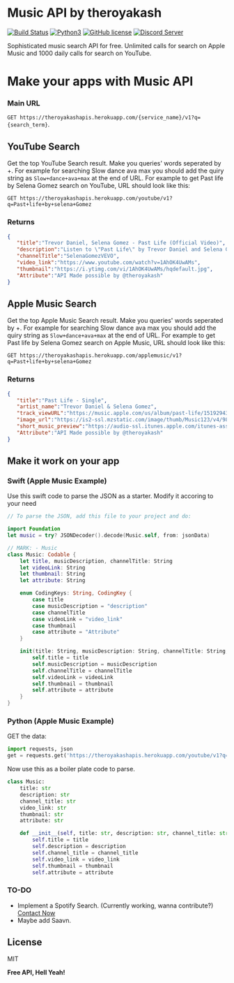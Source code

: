 # Music API by theroyakash

[![Build Status](https://travis-ci.org/joemccann/dillinger.svg?branch=master)](https://travis-ci.org/joemccann/dillinger)
[![Python3](https://img.shields.io/badge/python-3.7-blue.svg)](https://github.com/theroyakash/reddit-api)
[![GitHub license](https://img.shields.io/badge/LICENSE-MIT-blue)](https://github.com/theroyakash/reddit-api/blob/master/LICENSE)
[![Discord Server](https://img.shields.io/badge/Support-theroyakash-red)](https://www.iamroyakash.com/contact)

Sophisticated music search API for free. Unlimited calls for search on Apple Music and 1000 daily calls for search on YouTube.

# Make your apps with Music API
### Main URL
`GET https://theroyakashapis.herokuapp.com/{service_name}/v1?q={search_term}`.
## YouTube Search
Get the top YouTube Search result. Make you queries' words seperated by +. For example for searching Slow dance ava max you should add the quiry string as `Slow+dance+ava+max` at the end of URL. 
For example to get Past life by Selena Gomez search on YouTube, URL should look like this:

`GET https://theroyakashapis.herokuapp.com/youtube/v1?q=Past+life+by+selena+Gomez`
### Returns
```JSON
{
   "title":"Trevor Daniel, Selena Gomez - Past Life (Official Video)",
   "description":"Listen to \"Past Life\" by Trevor Daniel and Selena Gomez: https://smarturl.it/PastLifeOutNow Directed by Vania Heymann and Gal Muggia Produced by Iconoclast ...",
   "channelTitle":"SelenaGomezVEVO",
   "video_link":"https://www.youtube.com/watch?v=1AhOK4UwAMs",
   "thumbnail":"https://i.ytimg.com/vi/1AhOK4UwAMs/hqdefault.jpg",
   "Attribute":"API Made possible by @theroyakash"
}
```
## Apple Music Search
Get the top Apple Music Search result. Make you queries' words seperated by +. For example for searching Slow dance ava max you should add the quiry string as `Slow+dance+ava+max` at the end of URL. 
For example to get Past life by Selena Gomez search on Apple Music, URL should look like this:

`GET https://theroyakashapis.herokuapp.com/applemusic/v1?q=Past+life+by+selena+Gomez`
### Returns
```JSON
{
   "title":"Past Life - Single",
   "artist_name":"Trevor Daniel & Selena Gomez",
   "track_viewURL":"https://music.apple.com/us/album/past-life/1519294336?i=1519294351&uo=4",
   "image_url":"https://is2-ssl.mzstatic.com/image/thumb/Music123/v4/98/a1/48/98a14854-7844-4734-962d-f800e108c7a2/source/100x100bb.jpg",
   "short_music_preview":"https://audio-ssl.itunes.apple.com/itunes-assets/AudioPreview113/v4/73/94/3b/73943bcf-912f-8511-d34e-1c8afde3be40/mzaf_13241148759024177055.plus.aac.p.m4a",
   "Attribute":"API Made possible by @theroyakash"
}
```
## Make it work on your app
### Swift (Apple Music Example)
Use this swift code to parse the JSON as a starter. Modify it accoring to your need
```swift
// To parse the JSON, add this file to your project and do:

import Foundation
let music = try? JSONDecoder().decode(Music.self, from: jsonData)

// MARK: - Music
class Music: Codable {
    let title, musicDescription, channelTitle: String
    let videoLink: String
    let thumbnail: String
    let attribute: String

    enum CodingKeys: String, CodingKey {
        case title
        case musicDescription = "description"
        case channelTitle
        case videoLink = "video_link"
        case thumbnail
        case attribute = "Attribute"
    }

    init(title: String, musicDescription: String, channelTitle: String, videoLink: String, thumbnail: String, attribute: String) {
        self.title = title
        self.musicDescription = musicDescription
        self.channelTitle = channelTitle
        self.videoLink = videoLink
        self.thumbnail = thumbnail
        self.attribute = attribute
    }
}
```
### Python (Apple Music Example)
GET the data:
```python
import requests, json
get = requests.get('https://theroyakashapis.herokuapp.com/youtube/v1?q=Past+life+by+selena+Gomez').json()
```
Now use this as a boiler plate code to parse.
```python
class Music:
    title: str
    description: str
    channel_title: str
    video_link: str
    thumbnail: str
    attribute: str

    def __init__(self, title: str, description: str, channel_title: str, video_link: str, thumbnail: str, attribute: str) -> None:
        self.title = title
        self.description = description
        self.channel_title = channel_title
        self.video_link = video_link
        self.thumbnail = thumbnail
        self.attribute = attribute
```
### 


### TO-DO
- Implement a Spotify Search. (Currently working, wanna contribute?) [Contact Now](https://www.iamroyakash.com/contact)
- Maybe add Saavn.

License
----
MIT

**Free API, Hell Yeah!**
